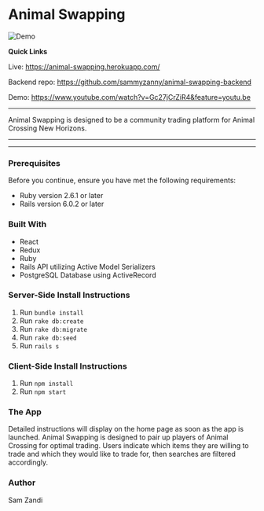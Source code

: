 # Animal Swapping

![Demo](https://github.com/sammyzanny/animal-swapping-backend/blob/master/Screen%20Recording%202020-05-29%20at%203.41.35%20AM.gif?raw=true)

**Quick Links**

Live: https://animal-swapping.herokuapp.com/

Backend repo: https://github.com/sammyzanny/animal-swapping-backend

Demo: https://www.youtube.com/watch?v=Gc27jCrZiR4&feature=youtu.be

***
Animal Swapping is designed to be a community trading platform for Animal Crossing New Horizons.
***
***
### Prerequisites
Before you continue, ensure you have met the following requirements:
- Ruby version 2.6.1 or later
- Rails version 6.0.2 or later



### Built With
- React
- Redux
- Ruby
- Rails API utilizing Active Model Serializers
- PostgreSQL Database using ActiveRecord

### Server-Side Install Instructions
1. Run `bundle install`
2. Run `rake db:create`
3. Run `rake db:migrate`
4. Run `rake db:seed`
5. Run `rails s`

### Client-Side Install Instructions
1. Run `npm install`
2. Run `npm start`

### The App
Detailed instructions will display on the home page as soon as the app is launched. Animal Swapping is designed to pair up players of Animal Crossing for optimal trading. Users indicate which items they are willing to trade and which they would like to trade for, then searches are filtered accordingly.

### Author
Sam Zandi
